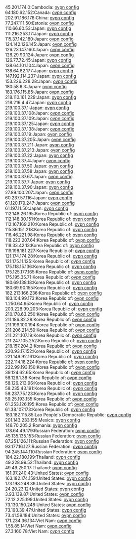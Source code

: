 45.201.174.0:Cambodia: [ovpn config](vpn/45_201_174_0.ovpn)  
64.180.62.152:Canada: [ovpn config](vpn/64_180_62_152.ovpn)  
202.91.186.178:China: [ovpn config](vpn/202_91_186_178.ovpn)  
77.247.111.50:Estonia: [ovpn config](vpn/77_247_111_50.ovpn)  
110.66.60.53:Japan: [ovpn config](vpn/110_66_60_53.ovpn)  
111.216.253.17:Japan: [ovpn config](vpn/111_216_253_17.ovpn)  
115.37.142.180:Japan: [ovpn config](vpn/115_37_142_180.ovpn)  
124.142.126.145:Japan: [ovpn config](vpn/124_142_126_145.ovpn)  
126.23.147.160:Japan: [ovpn config](vpn/126_23_147_160.ovpn)  
126.29.90.124:Japan: [ovpn config](vpn/126_29_90_124.ovpn)  
126.77.72.45:Japan: [ovpn config](vpn/126_77_72_45.ovpn)  
138.64.101.104:Japan: [ovpn config](vpn/138_64_101_104.ovpn)  
138.64.82.177:Japan: [ovpn config](vpn/138_64_82_177.ovpn)  
147.192.114.237:Japan: [ovpn config](vpn/147_192_114_237.ovpn)  
153.226.228.28:Japan: [ovpn config](vpn/153_226_228_28.ovpn)  
180.58.6.3:Japan: [ovpn config](vpn/180_58_6_3.ovpn)  
183.176.115.85:Japan: [ovpn config](vpn/183_176_115_85.ovpn)  
218.110.161.229:Japan: [ovpn config](vpn/218_110_161_229.ovpn)  
218.216.4.47:Japan: [ovpn config](vpn/218_216_4_47.ovpn)  
219.100.37.1:Japan: [ovpn config](vpn/219_100_37_1.ovpn)  
219.100.37.108:Japan: [ovpn config](vpn/219_100_37_108.ovpn)  
219.100.37.109:Japan: [ovpn config](vpn/219_100_37_109.ovpn)  
219.100.37.125:Japan: [ovpn config](vpn/219_100_37_125.ovpn)  
219.100.37.138:Japan: [ovpn config](vpn/219_100_37_138.ovpn)  
219.100.37.19:Japan: [ovpn config](vpn/219_100_37_19.ovpn)  
219.100.37.205:Japan: [ovpn config](vpn/219_100_37_205.ovpn)  
219.100.37.211:Japan: [ovpn config](vpn/219_100_37_211.ovpn)  
219.100.37.213:Japan: [ovpn config](vpn/219_100_37_213.ovpn)  
219.100.37.22:Japan: [ovpn config](vpn/219_100_37_22.ovpn)  
219.100.37.4:Japan: [ovpn config](vpn/219_100_37_4.ovpn)  
219.100.37.50:Japan: [ovpn config](vpn/219_100_37_50.ovpn)  
219.100.37.58:Japan: [ovpn config](vpn/219_100_37_58.ovpn)  
219.100.37.67:Japan: [ovpn config](vpn/219_100_37_67.ovpn)  
219.100.37.7:Japan: [ovpn config](vpn/219_100_37_7.ovpn)  
219.100.37.90:Japan: [ovpn config](vpn/219_100_37_90.ovpn)  
27.89.100.207:Japan: [ovpn config](vpn/27_89_100_207.ovpn)  
60.237.57.116:Japan: [ovpn config](vpn/60_237_57_116.ovpn)  
61.120.179.247:Japan: [ovpn config](vpn/61_120_179_247.ovpn)  
61.197.11.50:Japan: [ovpn config](vpn/61_197_11_50.ovpn)  
112.148.26.195:Korea Republic of: [ovpn config](vpn/112_148_26_195.ovpn)  
112.148.30.151:Korea Republic of: [ovpn config](vpn/112_148_30_151.ovpn)  
112.167.169.210:Korea Republic of: [ovpn config](vpn/112_167_169_210.ovpn)  
115.86.151.218:Korea Republic of: [ovpn config](vpn/115_86_151_218.ovpn)  
116.46.221.98:Korea Republic of: [ovpn config](vpn/116_46_221_98.ovpn)  
118.223.207.64:Korea Republic of: [ovpn config](vpn/118_223_207_64.ovpn)  
118.33.42.13:Korea Republic of: [ovpn config](vpn/118_33_42_13.ovpn)  
119.198.181.227:Korea Republic of: [ovpn config](vpn/119_198_181_227.ovpn)  
121.174.174.28:Korea Republic of: [ovpn config](vpn/121_174_174_28.ovpn)  
121.175.11.125:Korea Republic of: [ovpn config](vpn/121_175_11_125.ovpn)  
175.118.15.136:Korea Republic of: [ovpn config](vpn/175_118_15_136.ovpn)  
175.125.177.165:Korea Republic of: [ovpn config](vpn/175_125_177_165.ovpn)  
175.195.35.71:Korea Republic of: [ovpn config](vpn/175_195_35_71.ovpn)  
180.69.138.18:Korea Republic of: [ovpn config](vpn/180_69_138_18.ovpn)  
180.69.90.155:Korea Republic of: [ovpn config](vpn/180_69_90_155.ovpn)  
182.213.166.236:Korea Republic of: [ovpn config](vpn/182_213_166_236.ovpn)  
183.104.99.173:Korea Republic of: [ovpn config](vpn/183_104_99_173.ovpn)  
1.250.64.95:Korea Republic of: [ovpn config](vpn/1_250_64_95.ovpn)  
203.228.99.203:Korea Republic of: [ovpn config](vpn/203_228_99_203.ovpn)  
210.178.63.250:Korea Republic of: [ovpn config](vpn/210_178_63_250.ovpn)  
211.186.82.28:Korea Republic of: [ovpn config](vpn/211_186_82_28.ovpn)  
211.199.100.194:Korea Republic of: [ovpn config](vpn/211_199_100_194.ovpn)  
211.206.214.59:Korea Republic of: [ovpn config](vpn/211_206_214_59.ovpn)  
211.221.107.19:Korea Republic of: [ovpn config](vpn/211_221_107_19.ovpn)  
211.247.105.252:Korea Republic of: [ovpn config](vpn/211_247_105_252.ovpn)  
218.157.204.2:Korea Republic of: [ovpn config](vpn/218_157_204_2.ovpn)  
220.93.17.152:Korea Republic of: [ovpn config](vpn/220_93_17_152.ovpn)  
221.149.92.161:Korea Republic of: [ovpn config](vpn/221_149_92_161.ovpn)  
222.114.18.224:Korea Republic of: [ovpn config](vpn/222_114_18_224.ovpn)  
222.99.193.150:Korea Republic of: [ovpn config](vpn/222_99_193_150.ovpn)  
39.124.62.65:Korea Republic of: [ovpn config](vpn/39_124_62_65.ovpn)  
58.126.1.38:Korea Republic of: [ovpn config](vpn/58_126_1_38.ovpn)  
58.126.213.96:Korea Republic of: [ovpn config](vpn/58_126_213_96.ovpn)  
58.235.43.191:Korea Republic of: [ovpn config](vpn/58_235_43_191.ovpn)  
58.237.75.123:Korea Republic of: [ovpn config](vpn/58_237_75_123.ovpn)  
59.25.193.155:Korea Republic of: [ovpn config](vpn/59_25_193_155.ovpn)  
61.253.126.195:Korea Republic of: [ovpn config](vpn/61_253_126_195.ovpn)  
61.38.107.173:Korea Republic of: [ovpn config](vpn/61_38_107_173.ovpn)  
183.182.115.85:Lao People's Democratic Republic: [ovpn config](vpn/183_182_115_85.ovpn)  
201.143.233.155:Mexico: [ovpn config](vpn/201_143_233_155.ovpn)  
146.70.205.2:Romania: [ovpn config](vpn/146_70_205_2.ovpn)  
178.64.49.179:Russian Federation: [ovpn config](vpn/178_64_49_179.ovpn)  
45.135.135.153:Russian Federation: [ovpn config](vpn/45_135_135_153.ovpn)  
87.251.126.111:Russian Federation: [ovpn config](vpn/87_251_126_111.ovpn)  
93.177.16.127:Russian Federation: [ovpn config](vpn/93_177_16_127.ovpn)  
94.245.144.110:Russian Federation: [ovpn config](vpn/94_245_144_110.ovpn)  
184.22.180.199:Thailand: [ovpn config](vpn/184_22_180_199.ovpn)  
49.228.99.52:Thailand: [ovpn config](vpn/49_228_99_52.ovpn)  
49.49.250.17:Thailand: [ovpn config](vpn/49_49_250_17.ovpn)  
161.97.240.43:United States: [ovpn config](vpn/161_97_240_43.ovpn)  
163.182.174.159:United States: [ovpn config](vpn/163_182_174_159.ovpn)  
173.198.248.39:United States: [ovpn config](vpn/173_198_248_39.ovpn)  
24.20.23.12:United States: [ovpn config](vpn/24_20_23_12.ovpn)  
3.93.139.87:United States: [ovpn config](vpn/3_93_139_87.ovpn)  
72.12.225.199:United States: [ovpn config](vpn/72_12_225_199.ovpn)  
73.130.150.248:United States: [ovpn config](vpn/73_130_150_248.ovpn)  
73.193.39.47:United States: [ovpn config](vpn/73_193_39_47.ovpn)  
73.41.59.184:United States: [ovpn config](vpn/73_41_59_184.ovpn)  
171.234.36.134:Viet Nam: [ovpn config](vpn/171_234_36_134.ovpn)  
1.55.85.14:Viet Nam: [ovpn config](vpn/1_55_85_14.ovpn)  
27.3.160.78:Viet Nam: [ovpn config](vpn/27_3_160_78.ovpn)  
